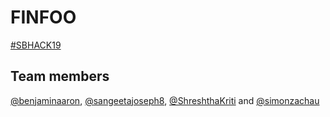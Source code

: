 # FINFOO

[#SBHACK19](https://hackathon.trustsquare.ch/)

## Team members
[@benjaminaaron](https://github.com/benjaminaaron), [@sangeetajoseph8](https://github.com/sangeetajoseph8), [@ShreshthaKriti](https://github.com/ShreshthaKriti) and [@simonzachau](https://github.com/simonzachau)
